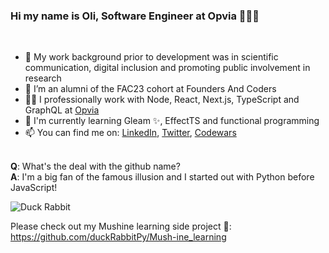 ### Hi my name is Oli, Software Engineer at Opvia 🧑🏾‍💻
<br />

- 💾 My work background prior to development was in scientific communication, digital inclusion and promoting public involvement in research
- 🙌 I’m an alumni of the FAC23 cohort at Founders And Coders
- 💪🏽 I professionally work with Node, React, Next.js, TypeScript and GraphQL at [Opvia](https://www.opvia.io/)
- 🌱 I'm currently learning Gleam ✨,  EffectTS and functional programming
- 📫 You can find me on: [LinkedIn](https://www.linkedin.com/in/olilukejones), [Twitter](https://twitter.com/duck_rabbit_py), [Codewars](https://www.codewars.com/users/duckRabbit)
<br />
<b>Q</b>: What's the deal with the github name?
<br />
<b>A</b>: I'm a big fan of the famous illusion and I started out with Python before JavaScript!

![Duck Rabbit](https://static.independent.co.uk/s3fs-public/thumbnails/image/2016/02/14/12/duck-rabbit.png?width=250)

Please check out my Mushine learning side project 🍄:
https://github.com/duckRabbitPy/Mush-ine_learning
